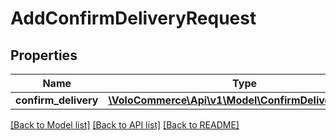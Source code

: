 # AddConfirmDeliveryRequest

## Properties
Name | Type | Description | Notes
------------ | ------------- | ------------- | -------------
**confirm_delivery** | [**\VoloCommerce\Api\v1\Model\ConfirmDeliveryRequest**](ConfirmDeliveryRequest.md) |  | [optional] 

[[Back to Model list]](../README.md#documentation-for-models) [[Back to API list]](../README.md#documentation-for-api-endpoints) [[Back to README]](../README.md)


